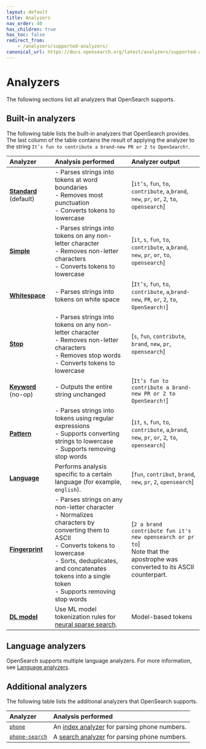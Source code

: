 ```yaml
---
layout: default
title: Analyzers
nav_order: 40
has_children: true
has_toc: false
redirect_from:
    - /analyzers/supported-analyzers/
canonical_url: https://docs.opensearch.org/latest/analyzers/supported-analyzers/index/
---
```


# Analyzers

The following sections list all analyzers that OpenSearch supports.

## Built-in analyzers

The following table lists the built-in analyzers that OpenSearch provides. The last column of the table contains the result of applying the analyzer to the string `It’s fun to contribute a brand-new PR or 2 to OpenSearch!`.

Analyzer | Analysis performed | Analyzer output 
:--- | :--- | :---
[**Standard**]({{site.url}}{{site.baseurl}}/analyzers/supported-analyzers/standard/) (default) | - Parses strings into tokens at word boundaries <br> - Removes most punctuation <br> - Converts tokens to lowercase | [`it’s`, `fun`, `to`, `contribute`, `a`,`brand`, `new`, `pr`, `or`, `2`, `to`, `opensearch`]
[**Simple**]({{site.url}}{{site.baseurl}}/analyzers/supported-analyzers/simple/) | - Parses strings into tokens on any non-letter character <br> - Removes non-letter characters <br> - Converts tokens to lowercase  | [`it`, `s`, `fun`, `to`, `contribute`, `a`,`brand`, `new`, `pr`, `or`, `to`, `opensearch`]
[**Whitespace**]({{site.url}}{{site.baseurl}}/analyzers/supported-analyzers/whitespace/) | - Parses strings into tokens on white space | [`It’s`, `fun`, `to`, `contribute`, `a`,`brand-new`, `PR`, `or`, `2`, `to`, `OpenSearch!`]
[**Stop**]({{site.url}}{{site.baseurl}}/analyzers/supported-analyzers/stop/) | - Parses strings into tokens on any non-letter character <br> - Removes non-letter characters <br> - Removes stop words <br> - Converts tokens to lowercase | [`s`, `fun`, `contribute`, `brand`, `new`, `pr`, `opensearch`]
[**Keyword**]({{site.url}}{{site.baseurl}}/analyzers/supported-analyzers/keyword/) (no-op) | - Outputs the entire string unchanged | [`It’s fun to contribute a brand-new PR or 2 to OpenSearch!`]
[**Pattern**]({{site.url}}{{site.baseurl}}/analyzers/supported-analyzers/pattern/)| - Parses strings into tokens using regular expressions <br> - Supports converting strings to lowercase <br> - Supports removing stop words | [`it`, `s`, `fun`, `to`, `contribute`, `a`,`brand`, `new`, `pr`, `or`, `2`, `to`, `opensearch`]
[**Language**]({{site.url}}{{site.baseurl}}/analyzers/language-analyzers/index/) | Performs analysis specific to a certain language (for example, `english`). | [`fun`, `contribut`, `brand`, `new`, `pr`, `2`, `opensearch`]
[**Fingerprint**]({{site.url}}{{site.baseurl}}/analyzers/supported-analyzers/fingerprint/) | - Parses strings on any non-letter character <br> - Normalizes characters by converting them to ASCII <br> - Converts tokens to lowercase <br> - Sorts, deduplicates, and concatenates tokens into a single token <br> - Supports removing stop words | [`2 a brand contribute fun it's new opensearch or pr to`] <br> Note that the apostrophe was converted to its ASCII counterpart.
[**DL model**]({{site.url}}{{site.baseurl}}/analyzers/supported-analyzers/dl-model-analyzers/) | Use ML model tokenization rules for [neural sparse search]({{site.url}}{{site.baseurl}}/vector-search/ai-search/neural-sparse-search/). | Model-based tokens

## Language analyzers

OpenSearch supports multiple language analyzers. For more information, see [Language analyzers]({{site.url}}{{site.baseurl}}/analyzers/language-analyzers/index/).

## Additional analyzers

The following table lists the additional analyzers that OpenSearch supports.

| Analyzer       | Analysis performed                                                                                       |
|:---------------|:---------------------------------------------------------------------------------------------------------|
| [`phone`]({{site.url}}{{site.baseurl}}/analyzers/supported-analyzers/phone-analyzers/#the-phone-analyzer)       | An [index analyzer]({{site.url}}{{site.baseurl}}/analyzers/index-analyzers/) for parsing phone numbers.  |
| [`phone-search`]({{site.url}}{{site.baseurl}}/analyzers/supported-analyzers/phone-analyzers/#the-phone-search-analyzer) | A [search analyzer]({{site.url}}{{site.baseurl}}/analyzers/search-analyzers/) for parsing phone numbers. |

